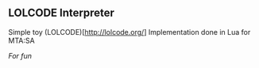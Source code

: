 ## LOLCODE Interpreter

Simple toy (LOLCODE)[http://lolcode.org/] Implementation done in Lua for MTA:SA

*For fun*